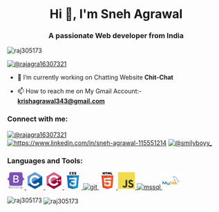<h1 align="center">Hi 👋, I'm Sneh Agrawal</h1>
<h3 align="center">A passionate Web developer from India</h3>

<p align="left"> <img src="https://komarev.com/ghpvc/?username=raj305173&label=Profile%20views&color=0e75b6&style=flat" alt="raj305173" /> </p>

<p align="left"> <a href="https://twitter.com/@rajagra16307321" target="blank"><img src="https://img.shields.io/twitter/follow/@rajagra16307321?logo=twitter&style=for-the-badge" alt="@rajagra16307321" /></a> </p>

- 🔭 I’m currently working on Chatting Website **Chit-Chat**

- 📫 How to reach me on My Gmail Account:- **krishagrawal343@gmail.com**

<h3 align="left">Connect with me:</h3>
<p align="left">
<a href="https://twitter.com/@rajagra16307321" target="blank"><img align="center" src="https://raw.githubusercontent.com/rahuldkjain/github-profile-readme-generator/master/src/images/icons/Social/twitter.svg" alt="@rajagra16307321" height="30" width="40" /></a>
<a href="https://linkedin.com/in/https://www.linkedin.com/in/sneh-agrawal-115551214" target="blank"><img align="center" src="https://raw.githubusercontent.com/rahuldkjain/github-profile-readme-generator/master/src/images/icons/Social/linked-in-alt.svg" alt="https://www.linkedin.com/in/sneh-agrawal-115551214" height="30" width="40" /></a>
<a href="https://instagram.com/@smilyboyy_" target="blank"><img align="center" src="https://raw.githubusercontent.com/rahuldkjain/github-profile-readme-generator/master/src/images/icons/Social/instagram.svg" alt="@smilyboyy_" height="30" width="40" /></a>
</p>

<h3 align="left">Languages and Tools:</h3>
<p align="left"> <a href="https://getbootstrap.com" target="_blank" rel="noreferrer"> <img src="https://raw.githubusercontent.com/devicons/devicon/master/icons/bootstrap/bootstrap-plain-wordmark.svg" alt="bootstrap" width="40" height="40"/> </a> <a href="https://www.cprogramming.com/" target="_blank" rel="noreferrer"> <img src="https://raw.githubusercontent.com/devicons/devicon/master/icons/c/c-original.svg" alt="c" width="40" height="40"/> </a> <a href="https://www.w3schools.com/cpp/" target="_blank" rel="noreferrer"> <img src="https://raw.githubusercontent.com/devicons/devicon/master/icons/cplusplus/cplusplus-original.svg" alt="cplusplus" width="40" height="40"/> </a> <a href="https://www.w3schools.com/css/" target="_blank" rel="noreferrer"> <img src="https://raw.githubusercontent.com/devicons/devicon/master/icons/css3/css3-original-wordmark.svg" alt="css3" width="40" height="40"/> </a> <a href="https://git-scm.com/" target="_blank" rel="noreferrer"> <img src="https://www.vectorlogo.zone/logos/git-scm/git-scm-icon.svg" alt="git" width="40" height="40"/> </a> <a href="https://www.w3.org/html/" target="_blank" rel="noreferrer"> <img src="https://raw.githubusercontent.com/devicons/devicon/master/icons/html5/html5-original-wordmark.svg" alt="html5" width="40" height="40"/> </a> <a href="https://developer.mozilla.org/en-US/docs/Web/JavaScript" target="_blank" rel="noreferrer"> <img src="https://raw.githubusercontent.com/devicons/devicon/master/icons/javascript/javascript-original.svg" alt="javascript" width="40" height="40"/> </a> <a href="https://www.microsoft.com/en-us/sql-server" target="_blank" rel="noreferrer"> <img src="https://www.svgrepo.com/show/303229/microsoft-sql-server-logo.svg" alt="mssql" width="40" height="40"/> </a> <a href="https://www.mysql.com/" target="_blank" rel="noreferrer"> <img src="https://raw.githubusercontent.com/devicons/devicon/master/icons/mysql/mysql-original-wordmark.svg" alt="mysql" width="40" height="40"/> </a> </p>

<p><img align="left" src="https://github-readme-stats.vercel.app/api/top-langs?username=raj305173&show_icons=true&locale=en&layout=compact" alt="raj305173" /></p>

<p>&nbsp;<img align="center" src="https://github-readme-stats.vercel.app/api?username=raj305173&show_icons=true&locale=en" alt="raj305173" /></p>
